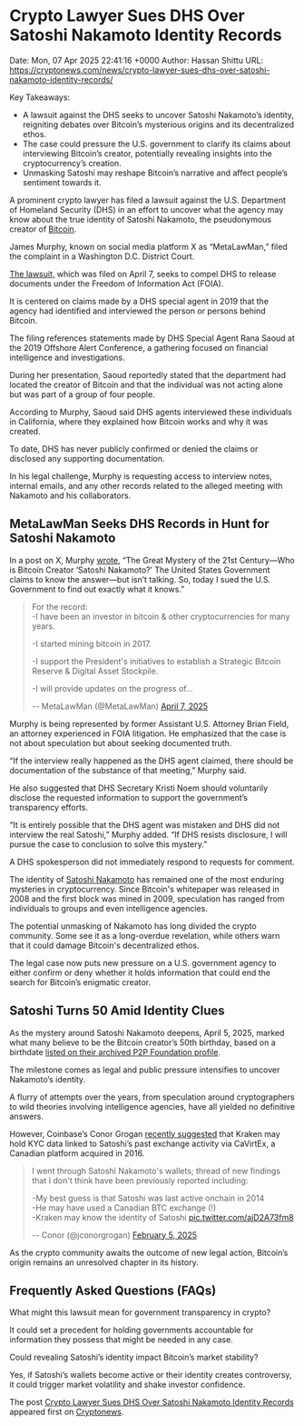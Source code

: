 # Crypto Lawyer Sues DHS Over Satoshi Nakamoto Identity Records

Date: Mon, 07 Apr 2025 22:41:16 +0000
Author: Hassan Shittu
URL: https://cryptonews.com/news/crypto-lawyer-sues-dhs-over-satoshi-nakamoto-identity-records/

Key Takeaways:

  * A lawsuit against the DHS seeks to uncover Satoshi Nakamoto’s identity, reigniting debates over Bitcoin’s mysterious origins and its decentralized ethos.
  * The case could pressure the U.S. government to clarify its claims about interviewing Bitcoin’s creator, potentially revealing insights into the cryptocurrency’s creation.
  * Unmasking Satoshi may reshape Bitcoin’s narrative and affect people’s sentiment towards it.



A prominent crypto lawyer has filed a lawsuit against the U.S. Department of Homeland Security (DHS) in an effort to uncover what the agency may know about the true identity of Satoshi Nakamoto, the pseudonymous creator of [Bitcoin](https://cryptonews.com/coins/bitcoin/).

James Murphy, known on social media platform X as “MetaLawMan,” filed the complaint in a Washington D.C. District Court. 

[The lawsuit,](https://www.schaerr-jaffe.com/wp-content/uploads/1-Compl_.pdf) which was filed on April 7, seeks to compel DHS to release documents under the Freedom of Information Act (FOIA). 

It is centered on claims made by a DHS special agent in 2019 that the agency had identified and interviewed the person or persons behind Bitcoin.

The filing references statements made by DHS Special Agent Rana Saoud at the 2019 Offshore Alert Conference, a gathering focused on financial intelligence and investigations.

During her presentation, Saoud reportedly stated that the department had located the creator of Bitcoin and that the individual was not acting alone but was part of a group of four people. 

According to Murphy, Saoud said DHS agents interviewed these individuals in California, where they explained how Bitcoin works and why it was created.

To date, DHS has never publicly confirmed or denied the claims or disclosed any supporting documentation. 

In his legal challenge, Murphy is requesting access to interview notes, internal emails, and any other records related to the alleged meeting with Nakamoto and his collaborators.

## MetaLawMan Seeks DHS Records in Hunt for Satoshi Nakamoto

In a post on X, Murphy [wrote](https://x.com/metalawman/status/1909239183337734206?s=46&t=4avIdU6fZvwW6O9_9GsSaQ), “The Great Mystery of the 21st Century—Who is Bitcoin Creator ‘Satoshi Nakamoto?’ The United States Government claims to know the answer—but isn’t talking. So, today I sued the U.S. Government to find out exactly what it knows.”

> For the record:  
> -I have been an investor in bitcoin & other cryptocurrencies for many years.  
>   
> -I started mining bitcoin in 2017.  
>   
> -I support the President's initiatives to establish a Strategic Bitcoin Reserve & Digital Asset Stockpile.  
>   
> -I will provide updates on the progress of…
> 
> -- MetaLawMan (@MetaLawMan) [April 7, 2025](https://twitter.com/MetaLawMan/status/1909239183337734206?ref_src=twsrc%5Etfw)

Murphy is being represented by former Assistant U.S. Attorney Brian Field, an attorney experienced in FOIA litigation. He emphasized that the case is not about speculation but about seeking documented truth. 

“If the interview really happened as the DHS agent claimed, there should be documentation of the substance of that meeting,” Murphy said.

He also suggested that DHS Secretary Kristi Noem should voluntarily disclose the requested information to support the government’s transparency efforts. 

“It is entirely possible that the DHS agent was mistaken and DHS did not interview the real Satoshi,” Murphy added. “If DHS resists disclosure, I will pursue the case to conclusion to solve this mystery.”

A DHS spokesperson did not immediately respond to requests for comment.

The identity of [Satoshi Nakamoto](https://cryptonews.com/tags/satoshi-nakamoto/) has remained one of the most enduring mysteries in cryptocurrency. Since Bitcoin's whitepaper was released in 2008 and the first block was mined in 2009, speculation has ranged from individuals to groups and even intelligence agencies. 

The potential unmasking of Nakamoto has long divided the crypto community. Some see it as a long-overdue revelation, while others warn that it could damage Bitcoin's decentralized ethos.

The legal case now puts new pressure on a U.S. government agency to either confirm or deny whether it holds information that could end the search for Bitcoin’s enigmatic creator.

## Satoshi Turns 50 Amid Identity Clues

As the mystery around Satoshi Nakamoto deepens, April 5, 2025, marked what many believe to be the Bitcoin creator’s 50th birthday, based on a birthdate [listed on their archived P2P Foundation profile](https://web.archive.org/web/20120529203623/https://p2pfoundation.ning.com/profile/SatoshiNakamoto). 

The milestone comes as legal and public pressure intensifies to uncover Nakamoto’s identity.

A flurry of attempts over the years, from speculation around cryptographers to wild theories involving intelligence agencies, have all yielded no definitive answers. 

However, Coinbase’s Conor Grogan [recently suggested](https://x.com/jconorgrogan/status/1887154636190093696) that Kraken may hold KYC data linked to Satoshi’s past exchange activity via CaVirtEx, a Canadian platform acquired in 2016.

> I went through Satoshi Nakamoto's wallets; thread of new findings that I don't think have been previously reported including:  
>   
> -My best guess is that Satoshi was last active onchain in 2014  
> -He may have used a Canadian BTC exchange (!)  
> -Kraken may know the identity of Satoshi [pic.twitter.com/ajD2A73fm8](https://t.co/ajD2A73fm8)
> 
> -- Conor (@jconorgrogan) [February 5, 2025](https://twitter.com/jconorgrogan/status/1887154636190093696?ref_src=twsrc%5Etfw)

As the crypto community awaits the outcome of new legal action, Bitcoin’s origin remains an unresolved chapter in its history.

## Frequently Asked Questions (FAQs)

What might this lawsuit mean for government transparency in crypto?

It could set a precedent for holding governments accountable for information they possess that might be needed in any case.

Could revealing Satoshi’s identity impact Bitcoin’s market stability?

Yes, if Satoshi’s wallets become active or their identity creates controversy, it could trigger market volatility and shake investor confidence.

The post [Crypto Lawyer Sues DHS Over Satoshi Nakamoto Identity Records](https://cryptonews.com/news/crypto-lawyer-sues-dhs-over-satoshi-nakamoto-identity-records/) appeared first on [Cryptonews](https://cryptonews.com).

